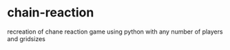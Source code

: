 # chain-reaction
recreation of chane reaction game using python with any number of players and gridsizes
